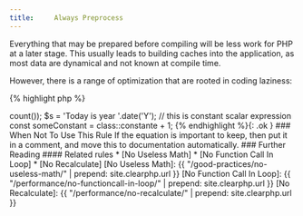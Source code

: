 ```yaml
---
title:     Always Preprocess
---
```


Everything that may be prepared before compiling will be less work for PHP at a later stage. This usually leads to building caches into the application, as most data are dynamical and not known at compile time.

However, there is a range of optimization that are rooted in coding laziness:

{% highlight php %}
<?php
$seconds = 24 * 60 * 60;

$seconds = 86400;

{% endhighlight %}


The first initialization is based on literals multiplications, and will waste a few cycles to actually start the script. 

It is recommended to always precalculate values and avoid literals operations in code.

If it helps to keep the equation, comments will be the solution.


### Rule Details

This rule is aimed at avoiding using PHP to build initial values.

The following patterns are considered warnings:

{% highlight php %}
<?php
define ('DAY_IN_SECONDS', 24 * 60 * 60);
// define('DAY_IN_SECONDS', 86400);

$x = [];
$x[] = 'a';
$x[] = 'b';
// $x = ['a', 'b'];

{% endhighlight %}{: .warning }


The following patterns are not considered warnings:

{% highlight php %}
<?php
define('b', $dbResult->count());

$s = 'Today is year '.date('Y');

// this is constant scalar expression
const someConstant = class::constante + 1;

{% endhighlight %}{: .ok }


### When Not To Use This Rule

If the equation is important to keep, then put it in a comment, and move this to documentation automatically. 


### Further Reading


#### Related rules

* [No Useless Math]
* [No Function Call In Loop]
* [No Recalculate]


[No Useless Math]: {{ "/good-practices/no-useless-math/" | prepend: site.clearphp.url }}
[No Function Call In Loop]: {{ "/performance/no-functioncall-in-loop/" | prepend: site.clearphp.url }}
[No Recalculate]: {{ "/performance/no-recalculate/" | prepend: site.clearphp.url }}
